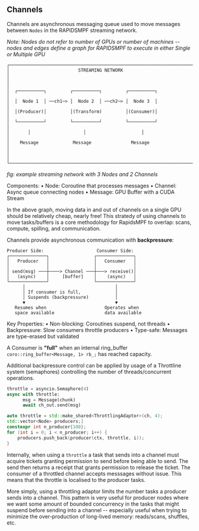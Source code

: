 ## Channels


Channels are asynchronous messaging queue used to move messages between `Nodes` in the RAPIDSMPF streaming network.  

*Note: Nodes do not refer to number of GPUs or number of machines -- nodes and edges define a graph for RAPIDSMPF to execute in either Single or Multiple GPU*

```
┌─────────────────────────────────────────────────────────────────────────┐
│                          STREAMING NETWORK                              │
│                                                                         │
│  ┌──────────┐         ┌──────────┐         ┌──────────┐                 │
│  │  Node 1  │ ──ch1─> │  Node 2  │ ──ch2─> │  Node 3  │                 │
│  │(Producer)│         │(Transform)         │(Consumer)│                 │
│  └──────────┘         └──────────┘         └──────────┘                 │
│       │                    │                     │                      │
│    Message             Message               Message                    │
│                                                                         │
└─────────────────────────────────────────────────────────────────────────┘
```
*fig: example streaming network with 3 Nodes and 2 Channels*

Components:
  • Node: Coroutine that processes messages
  • Channel: Async queue connecting nodes
  • Message: GPU Buffer with a CUDA Stream

In the above graph, moving data in and out of channels on a single GPU should be relatively cheap, nearly free! This stratedy of using channels to move tasks/buffers is a core methodology for RapidsMPF to overlap: scans, compute, spilling, and communication.


Channels provide asynchronous communication with **backpressure**:

```
Producer Side:                    Consumer Side:
┌──────────────┐                 ┌──────────────┐
│   Producer   │                 │   Consumer   │
│              │                 │              │
│ send(msg) ───┼────> Channel ───┼───> receive()│
│   (async)    │     [buffer]    │    (async)   │
└──────────────┘                 └──────────────┘
      │                                  │
      │ If consumer is full,             │ 
      │ Suspends (backpressure)          │ 
      ▼                                  ▼
   Resumes when                      Operates when
   space available                   data available
```

Key Properties:
  • Non-blocking: Coroutines suspend, not threads
  • Backpressure: Slow consumers throttle producers
  • Type-safe: Messages are type-erased but validated

A Consumer is **"full"** when an internal ring_buffer `coro::ring_buffer<Message, 1> rb_;` has reached capacity.  

Additional backpressure control can be applied by usage of a Throttline system (semaphores) controlling the number of threads/concurrent operations. 


```python
throttle = asyncio.Semaphore(4)
async with throttle:
      msg = Message(chunk)
      await ch_out.send(msg)
```


```c++
auto throttle = std::make_shared<ThrottlingAdaptor>(ch, 4);
std::vector<Node> producers;]
constexpr int n_producer{100};
for (int i = 0; i < n_producer; i++) {
    producers.push_back(producer(ctx, throttle, i));
}
```

Internally, when using a `throttle` a task that sends into a channel must acquire tickets granting permission to send before being able to send. The send then returns a receipt that grants permission to release the ticket.  The consumer of a throttled channel accepts messsages without issue.  This means that the throttle is localised to the producer tasks.

More simply, using a throttling adaptor limits the number tasks a producer sends into a channel.  This pattern is very useful for producer nodes where we want some amount of bounded concurrency in the tasks that might suspend before sending into a channel -- especially useful when trying to minimize the over-production of long-lived memory: reads/scans, shuffles, etc.



